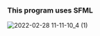 ### This program uses SFML

![2022-02-28 11-11-10_4 (1)](https://user-images.githubusercontent.com/79863003/156235756-4218e66e-9cef-4cb6-a922-5324133ad47b.gif)

